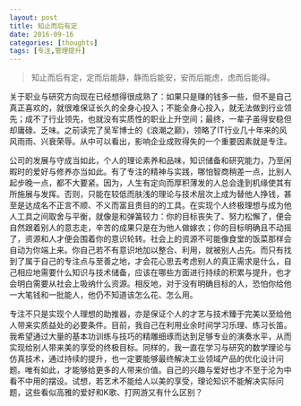 ```yaml
---
layout: post
title: 知止而后有定
date: 2016-09-16
categories: [thoughts]
tags: [专注,管理提升]
---
```


> 知止而后有定，定而后能静，静而后能安，安而后能虑，虑而后能得。

关于职业与研究方向现在已经想得很成熟了：如果只是赚的钱多一些，但不是自己真正喜欢的，就很难保证长久的全身心投入；不能全身心投入，就无法做到行业领先；成不了行业领先，也就没有实质性的职业上升空间；最终，一辈子虽得安稳但却庸碌、乏味。之前读完了吴军博士的《浪潮之巅》，领略了IT行业几十年来的风风雨雨、兴衰荣辱。从中可以看出，影响企业成败得失的一个重要因素就是专注。

公司的发展与守成当如此，个人的理论素养和品味，知识储备和研究能力，乃至闲暇时的爱好与修养亦当如此。有了专注的精神与实践，哪怕智商稍差一点，比别人起步晚一点，都不大要紧。因为，人生有定向而厚积薄发的人总会逢到机缘使其有所施展与发挥。否则，只能在较低而肤浅的理论与技术层次上成为替他人挣钱，甚至是达成名不正言不顺、不义而富且贵目的的工具。在实现个人终极理想与成为他人工具之间取舍与平衡，就像是和弹簧较力：你的目标丧失了、努力松懈了，便会自然跟着别人的意志走，辛苦的成果只是在为他人做嫁衣；你的目标明确且不动摇了，资源和人才便会围着你的意识轮转。社会上的资源不可能像食堂的饭菜那样会自动为你端上来。你自己若不有意识地加以整合、利用，就被别人占先。而只有找到了属于自己的专注点与至善之地，才会花心思去考虑别人的真正需求是什么，自己相应地需要什么知识与技术储备，应该在哪些方面进行持续的积累与提升，也才会明白需要从社会上吸纳什么资源。相反地，对于没有明确目标的人，恐怕你给他一大笔钱和一批能人，他仍不知道该怎么花、怎么用。

专注不只是实现个人理想的助推器，亦是保证个人的才艺与技术臻于完美以至给他人带来实质益处的必要条件。目前，我自己在利用业余时间学习乐理、练习长笛。我希望通过大量的基本功训练与技巧的精雕细琢而达到足够专业的演奏水平，从而实现给别人带来美的享受的终极目标。同样的，我一直在学习与研究的数学理论与仿真技术，通过持续的提升，也一定要能够最终解决工业领域产品的优化设计问题。唯有如此，才能够给更多的人带来价值。自己的兴趣与爱好也才不至于沦为中看不中用的摆设。试想，若艺术不能给人以美的享受，理论知识不能解决实际问题，这些看似高雅的爱好和K歌、打网游又有什么区别？
